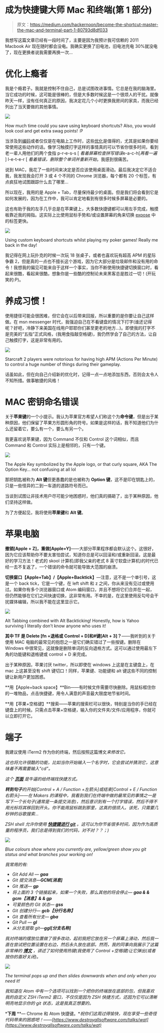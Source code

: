 # 成为快捷键大师 Mac 和终端(第 1 部分)

> 原文：<https://medium.com/hackernoon/become-the-shortcut-master-the-mac-and-terminal-part-1-80793d8df033>

我想写这篇文章已经有一段时间了，主要是因为我预计我可信赖的 2011 Macbook Air 现在随时都会没电。我确实更换了旧电池，旧电池充电 30%就没电了，现在更换者说我需要再换一次…

# **优化上瘾者**

我是个瘾君子。我就是控制不住自己，总是试图改进事情。它总是在我的脑海里。当它成功的时候，这可能是很棒的，但是大多数时候这是一个很烦人的干扰。就像昨天一样，没有任何真正的原因，我决定花几个小时更换我房间的家具，而我已经列出了当天要做的其他事情。

![](img/8ee8c25b9e06ebbe78d6d839bee2f97a.png)

How much time could you save using keyboard shortcuts? Also, you would look cool and get extra swag points! :P

当涉及到[编码](https://hackernoon.com/tagged/coding)或者仅仅是在电脑上工作时，这些[优化](https://hackernoon.com/tagged/optimisations)是值得的，尤其是如果你要经常使用这些动作的话。像学习触摸打字这样的事情真的可以节省你很多时间，看到老一辈人用他们的两个食指 p-r-e-s-s [ *看着屏幕检查拼写错误*e-a-c-h[*再看一遍* ] l-e-t-e-r [ *看着错误，删除整个单词并重新开始*，我感到很痛苦。

说到 MAC，我花了一些时间来决定是否应该使用桌面滑动。最后我决定它不适合我，我发现我会打开 3 或 4 个不同的 Chrome 浏览器，每个都有 20 个标签，有点疯狂地试图跟踪什么去了哪里…

所以现在，我用的是 Apple + Tab，尽量保持最少的桌面。但是我们将会看到它是如何发展的，因为在工作中，我可以肯定地看到有很多时候多屏幕是必要的。

这也有助于我的左手几乎总是在苹果键上，大多数快捷键都可以用左手完成，触摸板靠近我的拇指。这实际上比使用鼠标手势和/或设置屏幕的角来切换 [expose](https://support.apple.com/en-gb/HT201741) 中的标签更快。

![](img/6a7d08c265dd37466a19ead8280ef1dd.png)

Using custom keyboard shortcuts whilst playing my poker games! Really me back in the day!

我记得在网上玩扑克的时候一次玩 18 张桌子，或者也喜欢玩有超高 APM 的星际争霸 2，但是真的一点也不擅长这个游戏，因为它大部分是垃圾邮件和没有用的命令！我想我的偏见可能来自于这样一个事实，当你不断使用快捷键切换窗口时，看起来很酷，看起来很酷，想象你是一些酷的控制论未来黑客总是胜过一切！(开玩笑的:P)。

# **养成习惯！**

使用捷径可能会很困难，但它会在以后带来回报，所以重要的是你要让自己这样做。在 msn messenger 时代，我强迫自己在不看键盘的情况下打字(谁还记得呢？好吧，冷静下来美国在线用户耶耶你们甚至更老的地方…)。即使我的打字不是完美的“五指”正式风格，(我用食指敲空格键)，我仍然学会了自己的方法，让自己触摸打字，这是非常有用的。

![](img/774338be30ecc7006aa8a2dbc98e1e09.png)

Starcraft 2 players were notorious for having high APM (Actions Per Minute) to control a huge number of things during their gameplay.

话虽如此，但在向自己介绍新的优化时，记得一点一点地添加东西，否则会太令人不知所措。做事敏捷的风格！

# **MAC 密钥命名错误**

关于**苹果键**的一个小提示。我认为苹果官方希望人们称这个为**命令键**，但是出于某种原因，他们保留了苹果方形圆形角的符号。如果是这样的话，我不知道他们为什么还留着它，要么有一个，要么有另一个。

我更喜欢说苹果键，因为 Command 不仅和 Control 这个词相似，而且 Command 和 Control 实际上是相邻的，只有一个键。

![](img/eb58157228ab7ea6c061a74608a028a4.png)

The Apple Key symbolized by the Apple logo, or that curly square, AKA The Option Key… not confusing at all lol

那把钥匙被称为 **Alt 键**但更愚蠢的是也被称为 **Option 键**，这不是印在钥匙上的，只是一些怪异的二到一车道的道路符号而已。

当谈到试图让非技术用户尽可能少地困惑时，他们真的搞砸了，出于某种原因，他们坚持这样做。

为了方便起见，我将使用**苹果键**和 **Alt 键**。

# **苹果电脑**

**撤销[Apple + Z]，重做[Apple+Y]**——大部分苹果程序都会默认这个。这很好，因为它应该帮助你不要太害怕尝试，知道你总是可以回滚和/或重新回滚。这是最好的学习方法！老式的 skool 计算机(即我父亲的老式 8 英寸软盘计算机)的时代已经一去不复返了，一个错误的命令就可能导致大范围的崩溃。

**切换窗口【Apple+Tab】/【Apple+Backtick】**—注意，这不是一个单引号，这是一个 back tick，它是一个键，在 left shift 和 z 之间，你从来没有见过或使用过。如果你有多个浏览器窗口或 Atom 编码窗口，并且不想将它们合并在一起，但仍然能够在它们之间快速切换，这非常有用。不幸的是，在这里使用反勾号会干扰媒体编辑，所以我不能在这里显示它。

![](img/eaefecb51caa4da77db1cc1adf5bf48d.png)

Alt Tabbing combined with Alt Backticking! Honestly, how is Yahoo surviving I literally don’t know anyone who uses it!

**其中 TF 是 Delete [fn +退格或 Control + D]和#键[Alt + 3]？**——我听到的关于使用 MAC 电脑的最常见的抱怨之一是它们确实错过了一些按键。删除在 Windows 中很常见，这就像是删除单词的反向退格方式。这可以通过使用最左下角的功能键和退格键或 control + D 来完成。

出于某种原因，苹果讨厌 twitter，所以即使在 windows 上这是在主键盘上，在 mac 上这甚至没有 shift 键切口！同样，苹果键、功能键和 alt 键这些不同的控制键让新用户更加困惑。

**用【Apple+back space】**Bin——有时候文件需要尽快删除。用鼠标框住你的一堆物品，点击快捷键，用令人满意的声音最大限度地节省时间。

**用【苹果+空格键】**搜索——苹果的搜索栏可以很快，特别是当你的手已经在键盘上的时候。只需点击苹果+空格键，输入你的文件夹/文件/应用程序，你就可以立即打开它。

# **端子**

我建议使用 iTerm2 作为你的终端，然后按照这篇博文[](http://jilles.me/badassify-your-terminal-and-shell/)*来修改它。*

*这也将允许很酷的功能，比如当你开始输入一个名字时，它会尝试并猜测它，这意味着不再需要输入“cd”。*

*这个 [***页面***](https://github.com/0nn0/terminal-mac-cheatsheet) 是牛逼的给终端找快捷方式。*

***转到句子**的开始[Control + A / Function +左箭头]或结束[Control + E / Function 右箭头]——在 Makers 的课程中，我看到我们在终端中做的最常见的事情之一是写下一个长句子(通常是一条提交消息)，然后意识到有一个打字错误，然后不得不用光标将其移回到开头。你不能用鼠标跳到那里，这真的很烦人。该死，只需要几秒钟的谷歌搜索…*

*ZSH shell 允许你使用 [***快捷键进行 git***](https://github.com/robbyrussell/oh-my-zsh/wiki/Cheatsheet) 。这可以为你节省很多时间，因为作为高质量的程序员，我们总是得到我们的代码，对不对？？；)*

*![](img/037afdbef8b886dbb1cb12b24bd3ba05.png)*

*Blue colours show where you currently are, yellow/green show you git status and what branches your working on!*

*我常用的有:*

*   *Git Add All — **gaa***
*   *Git 提交消息—**GCM[消息]***
*   *Git 推送— **gp***
*   *将上面的 3 个链接起来，如果一个失败，那么其他的将会停止— **gaa & & gcm【消息】& & gp***
*   *可爱颜色的 Git 状态— **gss***
*   *Git 创建分行— **gcb【分行名称】***
*   *Git 查看所有分支— **gba***
*   *Git Pull — **gl***
*   *从分支提取 git—**ggl[分支名称]***

*我对终端的摆放位置做了很多改动，起初我把它放在另一个屏幕上滑动，然后我一直在尝试把位置设置在右边，然后永久放在底部。然而，我的同事向我展示了这篇非常棒的 [***博文***](https://marcjenkins.co.uk/drop-down-terminal-with-iterm2/) ，讲述了如何使用热键(我使用了 Control +空格键)让它弹出(或者按你的喜好关闭)。*

*![](img/25c29fe12f981eb8ec5b3f1f27ab494f.png)*

*The terminal pops up and then slides downwards when and only when you need it!*

*我知道在 Atom 中有一个选项可以找到一个把你的终端放在底部的包，但我喜欢我的自定义 ZSH iTerm2 窗口，不仅仅是因为 ZSH 快捷方式，还因为它可以清晰明亮地显示你的 git 状态，这是我真正想要的。*

***下周** **— Chrome 和 Atom 快捷键。**祝你们这周过得愉快，现在享受一些奇怪代码带来的困惑吧！——[https://www.destroyallsoftware.com/talks/wat](https://www.destroyallsoftware.com/talks/wat)*